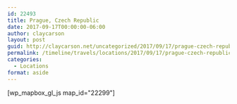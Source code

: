 ```yaml
---
id: 22493
title: Prague, Czech Republic
date: 2017-09-17T00:00:00-06:00
author: claycarson
layout: post
guid: http://claycarson.net/uncategorized/2017/09/17/prague-czech-republic/
permalink: /timeline/travels/locations/2017/09/17/prague-czech-republic/
categories:
  - Locations
format: aside
---
```

<div class="media-details"></div>

[wp_mapbox_gl_js map_id="22299"]